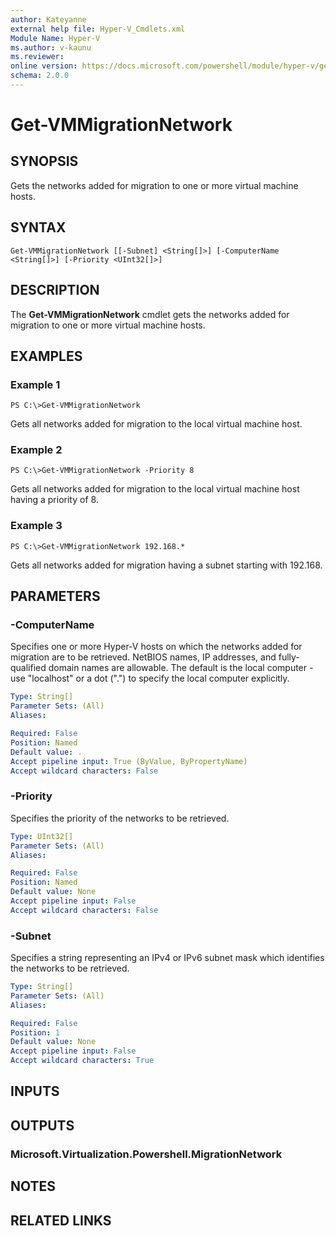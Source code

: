 ```yaml
---
author: Kateyanne
external help file: Hyper-V_Cmdlets.xml
Module Name: Hyper-V
ms.author: v-kaunu
ms.reviewer: 
online version: https://docs.microsoft.com/powershell/module/hyper-v/get-vmmigrationnetwork?view=windowsserver2012-ps&wt.mc_id=ps-gethelp
schema: 2.0.0
---
```


# Get-VMMigrationNetwork

## SYNOPSIS
Gets the networks added for migration to one or more virtual machine hosts.

## SYNTAX

```
Get-VMMigrationNetwork [[-Subnet] <String[]>] [-ComputerName <String[]>] [-Priority <UInt32[]>]
```

## DESCRIPTION
The **Get-VMMigrationNetwork** cmdlet gets the networks added for migration to one or more virtual machine hosts.

## EXAMPLES

### Example 1
```
PS C:\>Get-VMMigrationNetwork
```

Gets all networks added for migration to the local virtual machine host.

### Example 2
```
PS C:\>Get-VMMigrationNetwork -Priority 8
```

Gets all networks added for migration to the local virtual machine host having a priority of 8.

### Example 3
```
PS C:\>Get-VMMigrationNetwork 192.168.*
```

Gets all networks added for migration having a subnet starting with 192.168.

## PARAMETERS

### -ComputerName
Specifies one or more Hyper-V hosts on which the networks added for migration are to be retrieved.
NetBIOS names, IP addresses, and fully-qualified domain names are allowable.
The default is the local computer - use "localhost" or a dot (".") to specify the local computer explicitly.

```yaml
Type: String[]
Parameter Sets: (All)
Aliases: 

Required: False
Position: Named
Default value: .
Accept pipeline input: True (ByValue, ByPropertyName)
Accept wildcard characters: False
```

### -Priority
Specifies the priority of the networks to be retrieved.

```yaml
Type: UInt32[]
Parameter Sets: (All)
Aliases: 

Required: False
Position: Named
Default value: None
Accept pipeline input: False
Accept wildcard characters: False
```

### -Subnet
Specifies a string representing an IPv4 or IPv6 subnet mask which identifies the networks to be retrieved.

```yaml
Type: String[]
Parameter Sets: (All)
Aliases: 

Required: False
Position: 1
Default value: None
Accept pipeline input: False
Accept wildcard characters: True
```

## INPUTS

## OUTPUTS

### Microsoft.Virtualization.Powershell.MigrationNetwork

## NOTES

## RELATED LINKS



